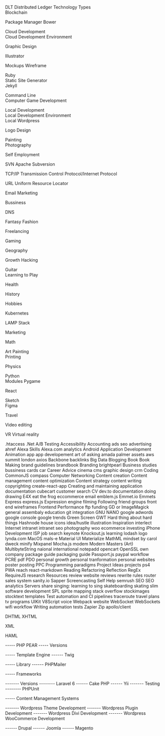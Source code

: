 DLT	Distributed Ledger Technology
Types	
Blockchain	
	
Package Manager	
Bower	
	
Cloud Development	
Cloud Development Environment	
	
Graphic Design	
	
Illustrator	
	
Mockups	
Wireframe	
	
	
Ruby	
Static Site Generator	
Jekyll	
	
	
Command Line	
Computer Game Development	
	
	
	
Local Development	
Local Development Environment	
Local Wordpress	
	
	
Logo Design	
	
	
Painting	
Photography	
	
	
Self Employment	
	
SVN 	Apache Subversion
	
TCP/IP	Transmission Control Protocol/Internet Protocol
	
URL	Uniform Resource Locator
	
Email Marketing	
	
Bussiness	
	
DNS	
	
Fantasy	
Fashion	
	
Freelancing	
	
Gaming	
	
Geography	
	
Growth Hacking	
	
Guitar	
Learning to Play	
	
Health	
	
History	
	
Hobbies	
	
Kubernetes	
	
LAMP Stack	
	
Marketing	
	
Math	
	
Art	
Painting	
Printing	
	
Physics	
	
Python	
Modules	
Pygame	
	
React	
	
Sketch	
Figma	
	
Travel	
	
Video editing	
	
VR	Virtual reality



.htaccess
.Net
A/B Testing
Accessibility
Accounting
ads seo
advertising
ahref
Alexa Skills
Alexa.com
analytics
Android Application Development
Animation
app
app developement
art of asking amada palmer
assets
aws summit london
axios
Backbone
backlinks
Big Data
Blogging
Book
Book Making
brand guidelines
brandbook
Branding
brightpearl
Business studies
bussiness cards
car
Career Advice
cinema
cms graphic design crm
Coding
CommonJS
compass 
Computer Networking
Content creation
Content management
content optimization
Content strategy
content writing
copyrighting
create-react-app
Creating and maintaining application documentation
cubecart
customer search
CV
dev.to
documentation
doing
drawing
E4X
eat the frog
eccommerce
email
emblem.js
Emmet.io
Emmets
Express
express.js
Expression engine
filming
Following
friend groups
front end wireframes
Frontend Performance
ftp
funding
GD or ImageMagick
general assembaly education 
git integration
GNU NANO
google adwords
google console
google trends
Green Screen
GWT
Hard thing about hard things
Hashnode
house
icons
idea/hustle
illustration
Inspiration
interlect
Internet
intranet
intranet seo photography woo ecommerce
investing
iPhone Development
ISP
job search
keynote
Knockout.js
learning
lodash
logo
lynda.com
MacOS
mals-e
Material UI
Materialize
MathML
mindset by carol dweck
minify
Mixpanel
Mocha.js
modem
Modern Masters (Art)
MultibyteString
naional international
notepadd
opencart
OpenSSL
own company
package guide
packaging guide
Passport.js
paypal workflow
PCRE
pdf
PDO
personal growth
personal tranformation
personal websites
poster
posting
PPC
Programming paradigms
Project Ideas
projects
ps4
PWA
reach
react-markdown
Reading
Refactoring
Reflection
RegEx
RequireJS
research
Resources
review website
reviews
rewrite rules
router
sales system
sanity.io
Sapper
Screencasting
Self Help
semrush
SEO
SEO analytics
Servers
share
singing: learning to sing
skateboarding
skating
slim
software development
SPL
sprite mapping
stack overflow
stockimages
stocktext
templates
Test automation and CI pipelines
traceroute
travel plans
tv programs
UIKit
V8Script
voice
Webpack
website
WebSocket
WebSockets
wifi
workflow
Writing automation tests
Zapier
Zip
apollo/client


DHTML
XHTML

XML

HAML


----- PHP PEAR
----- Versions

----- Template Engine
------ Twig

----- Library
------ PHPMailer

----- Frameworks

------- Versions
-------- Laravel 6
------ Cake PHP
------ Yii
------- Testing
-------- PHPUnit

----- Content Management Systems


------- Wordpress Theme Development
------- Wordpress Plugin Development
------- Wordpress Divi Development
------- Wordpress WooCommerce Development


------ Drupal
------ Joomla
------ Magento



<!--
----- Standard
----- Package Manager
------ Yarn
----- Version
------ ES5
----- Superset
----- StorybookJS
----- AJAX
----- JSON
----- Compiler
------ CoffeScript
----- Library
------ Jquery
------ D3JS
----- (Frontend) Frameworks
------ PhaserJS
------ Svelte
------ React
------- Framework
-------- Gatsby
-------- NextJS
------ StencilJS
------ SolidJS
------- SolidJS Start
------ Vue
------- Versions
-------- Vue 2
-------- Vue 3
------- Framework
-------- Nuxt
-------- Vuetify
------- State Management
-------- Vuex
-------- Pinia
------ Angular
----- Grunt
----- GulpJS
----- v8Engine
------ Node
------- Package Manager
-------- npm
-------- npx
-------- nvm
------- Headless, Content Management Systems
-------- Strapi CMS
-->



<!--
---- HTTP
-->


<!--

---- Linters

---- UI
----- Frameworks
------ Astro

---- API
---- Postman
---- Rest API
---- SCORM
---- XAPI
---- Web APIs
---- WebGL
---- Watson API
---- Stripe
----- Stripe API

---- YAML

---- Web Components
----- Framework
----- AMP.dev

---- RSS

---- Bun

---- Deno

---- Docker

---- Internet Hosted Service for Remote Development
------ Gitpod

---- Apache HTTP Server

--- Databases

---- MongoDB
---- MySQL
---- PostgreSQL
---- InnoDB
---- MariaDB

---- Firebase
---- Supabase


-->

<!--
---- R
---- Ruby
----- Frameworks
------ Ruby on rails
---- Go
---- Java
---- Swift - Apple Developer
---- ASP.NET
---- Flutter
---- C
---- C#
---- C++
---- Objective C
---- Visual Basic
---- Arduino 
---- Processing
---- P5js
-->